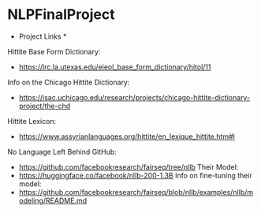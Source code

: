 # NLPFinalProject

* Project Links * 

Hittite Base Form Dictionary:
*	https://lrc.la.utexas.edu/eieol_base_form_dictionary/hitol/11

Info on the Chicago Hittite Dictionary:
*	https://isac.uchicago.edu/research/projects/chicago-hittite-dictionary-project/the-chd

Hittite Lexicon:
*	https://www.assyrianlanguages.org/hittite/en_lexique_hittite.htm#l

No Language Left Behind GitHub:
* https://github.com/facebookresearch/fairseq/tree/nllb
Their Model: 
* https://huggingface.co/facebook/nllb-200-1.3B
Info on fine-tuning their model:
* https://github.com/facebookresearch/fairseq/blob/nllb/examples/nllb/modeling/README.md


